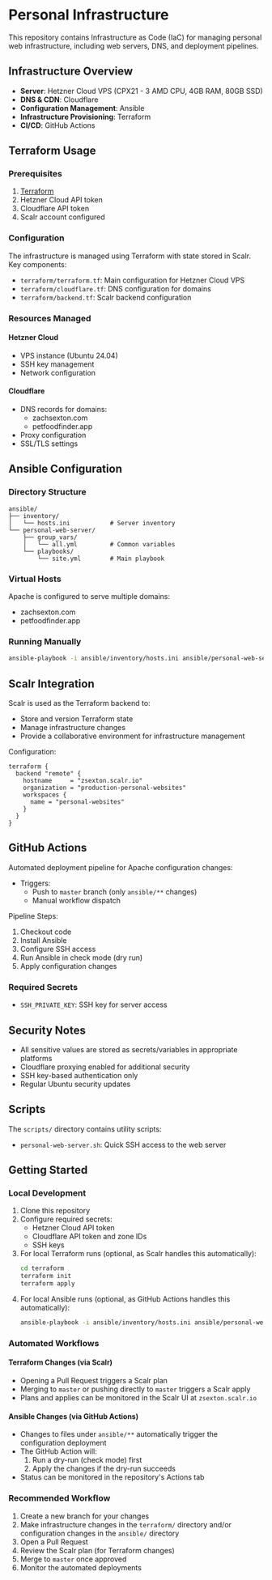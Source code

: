 # Personal Infrastructure

This repository contains Infrastructure as Code (IaC) for managing personal web infrastructure, including web servers, DNS, and deployment pipelines.

## Infrastructure Overview

- **Server**: Hetzner Cloud VPS (CPX21 - 3 AMD CPU, 4GB RAM, 80GB SSD)
- **DNS & CDN**: Cloudflare
- **Configuration Management**: Ansible
- **Infrastructure Provisioning**: Terraform
- **CI/CD**: GitHub Actions

## Terraform Usage

### Prerequisites

1. [Terraform](https://www.terraform.io/downloads.html)
2. Hetzner Cloud API token
3. Cloudflare API token
4. Scalr account configured

### Configuration

The infrastructure is managed using Terraform with state stored in Scalr. Key components:

- `terraform/terraform.tf`: Main configuration for Hetzner Cloud VPS
- `terraform/cloudflare.tf`: DNS configuration for domains
- `terraform/backend.tf`: Scalr backend configuration

### Resources Managed

#### Hetzner Cloud
- VPS instance (Ubuntu 24.04)
- SSH key management
- Network configuration

#### Cloudflare
- DNS records for domains:
  - zachsexton.com
  - petfoodfinder.app
- Proxy configuration
- SSL/TLS settings

## Ansible Configuration

### Directory Structure

```
ansible/
├── inventory/
│   └── hosts.ini           # Server inventory
└── personal-web-server/
    ├── group_vars/
    │   └── all.yml         # Common variables
    └── playbooks/
        └── site.yml        # Main playbook
```

### Virtual Hosts

Apache is configured to serve multiple domains:
- zachsexton.com
- petfoodfinder.app

### Running Manually

```bash
ansible-playbook -i ansible/inventory/hosts.ini ansible/personal-web-server/playbooks/site.yml
```

## Scalr Integration

Scalr is used as the Terraform backend to:
- Store and version Terraform state
- Manage infrastructure changes
- Provide a collaborative environment for infrastructure management

Configuration:
```hcl
terraform {
  backend "remote" {
    hostname     = "zsexton.scalr.io"
    organization = "production-personal-websites"
    workspaces {
      name = "personal-websites"
    }
  }
}
```

## GitHub Actions

Automated deployment pipeline for Apache configuration changes:

- Triggers:
  - Push to `master` branch (only `ansible/**` changes)
  - Manual workflow dispatch

Pipeline Steps:
1. Checkout code
2. Install Ansible
3. Configure SSH access
4. Run Ansible in check mode (dry run)
5. Apply configuration changes

### Required Secrets

- `SSH_PRIVATE_KEY`: SSH key for server access

## Security Notes

- All sensitive values are stored as secrets/variables in appropriate platforms
- Cloudflare proxying enabled for additional security
- SSH key-based authentication only
- Regular Ubuntu security updates

## Scripts

The `scripts/` directory contains utility scripts:
- `personal-web-server.sh`: Quick SSH access to the web server

## Getting Started

### Local Development

1. Clone this repository
2. Configure required secrets:
   - Hetzner Cloud API token
   - Cloudflare API token and zone IDs
   - SSH keys
3. For local Terraform runs (optional, as Scalr handles this automatically):
   ```bash
   cd terraform
   terraform init
   terraform apply
   ```
4. For local Ansible runs (optional, as GitHub Actions handles this automatically):
   ```bash
   ansible-playbook -i ansible/inventory/hosts.ini ansible/personal-web-server/playbooks/site.yml
   ```

### Automated Workflows

#### Terraform Changes (via Scalr)
- Opening a Pull Request triggers a Scalr plan
- Merging to `master` or pushing directly to `master` triggers a Scalr apply
- Plans and applies can be monitored in the Scalr UI at `zsexton.scalr.io`

#### Ansible Changes (via GitHub Actions)
- Changes to files under `ansible/**` automatically trigger the configuration deployment
- The GitHub Action will:
  1. Run a dry-run (check mode) first
  2. Apply the changes if the dry-run succeeds
- Status can be monitored in the repository's Actions tab

### Recommended Workflow

1. Create a new branch for your changes
2. Make infrastructure changes in the `terraform/` directory and/or configuration changes in the `ansible/` directory
3. Open a Pull Request
4. Review the Scalr plan (for Terraform changes)
5. Merge to `master` once approved
6. Monitor the automated deployments
